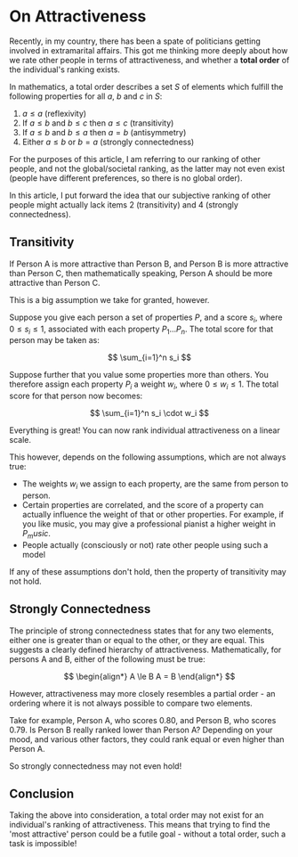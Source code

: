 # On Attractiveness

Recently, in my country, there has been a spate of politicians getting involved in extramarital affairs. This got me thinking more deeply about how we rate other people in terms of attractiveness, and whether a **total order** of the individual's ranking exists.

In mathematics, a total order describes a set $S$ of elements which fulfill the following properties for all $a$, $b$ and $c$ in $S$:

1. $a \le a$ (reflexivity)
2. If $a \le b$ and $b \le c$ then $a \le c$ (transitivity)
3. If $a \le b$ and $b \le a$ then $a = b$ (antisymmetry)
4. Either $a \le b$ or $b = a$ (strongly connectedness)

For the purposes of this article, I am referring to our ranking of other people, and not the global/societal ranking, as the latter may not even exist (people have different preferences, so there is no global order).

In this article, I put forward the idea that our subjective ranking of other people might actually lack items 2 (transitivity) and 4 (strongly connectedness).

## Transitivity

If Person A is more attractive than Person B, and Person B is more attractive than Person C, then mathematically speaking, Person A should be more attractive than Person C.

This is a big assumption we take for granted, however.

Suppose you give each person a set of properties $P$, and a score $s_i$, where $0 \le s_i \le 1$, associated with each property $P_1 \dots P_n$. The total score for that person may be taken as:

$$
\sum_{i=1}^n s_i
$$

Suppose further that you value some properties more than others. You therefore assign each property $P_i$ a weight $w_i$, where $0 \le w_i \le 1$. The total score for that person now becomes:

$$
\sum_{i=1}^n s_i \cdot w_i
$$

Everything is great! You can now rank individual attractiveness on a linear scale.

This however, depends on the following assumptions, which are not always true:

- The weights $w_i$ we assign to each property, are the same from person to person.
- Certain properties are correlated, and the score of a property can actually influence the weight of that or other properties. For example, if you like music, you may give a professional pianist a higher weight in $P_music$.
- People actually (consciously or not) rate other people using such a model

If any of these assumptions don't hold, then the property of transitivity may not hold.

## Strongly Connectedness

The principle of strong connectedness states that for any two elements, either one is greater than or equal to the other, or they are equal. This suggests a clearly defined hierarchy of attractiveness. Mathematically, for persons A and B, either of the following must be true:

$$
\begin{align*}
A \le B
A = B
\end{align*}
$$

However, attractiveness may more closely resembles a partial order - an ordering where it is not always possible to compare two elements.

Take for example, Person A, who scores $0.80$, and Person B, who scores $0.79$. Is Person B really ranked lower than Person A? Depending on your mood, and various other factors, they could rank equal or even higher than Person A.

So strongly connectedness may not even hold!

## Conclusion

Taking the above into consideration, a total order may not exist for an individual's ranking of attractiveness. This means that trying to find the 'most attractive' person could be a futile goal - without a total order, such a task is impossible!